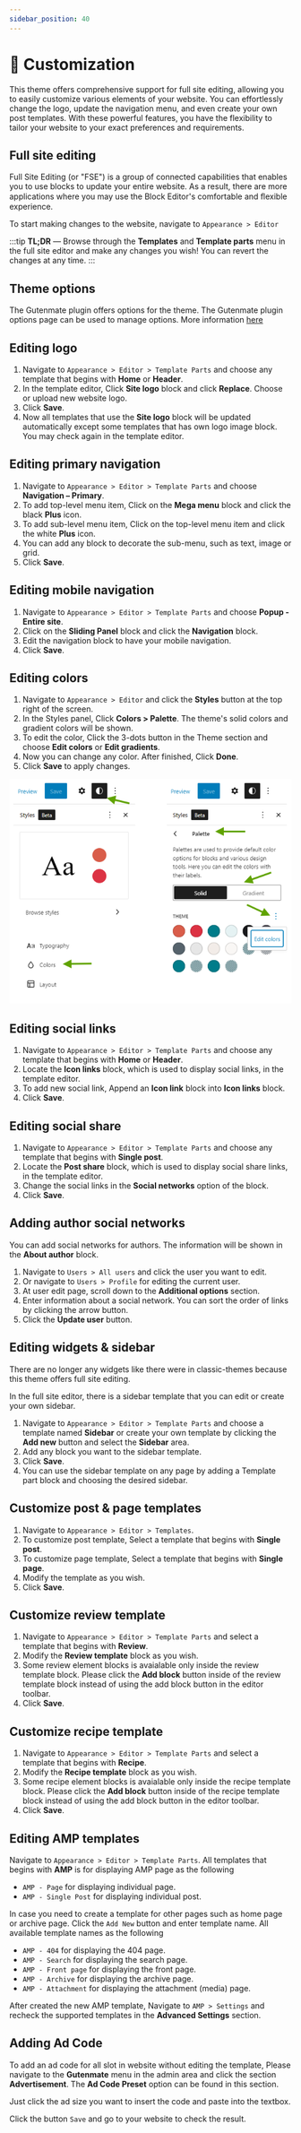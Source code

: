 ```yaml
---
sidebar_position: 40
---
```

# 🍱 Customization

This theme offers comprehensive support for full site editing, allowing you to easily customize various elements of your website. You can effortlessly change the logo, update the navigation menu, and even create your own post templates. With these powerful features, you have the flexibility to tailor your website to your exact preferences and requirements.

## Full site editing

Full Site Editing (or "FSE") is a group of connected capabilities that enables you to use blocks to update your entire website. As a result, there are more applications where you may use the Block Editor's comfortable and ﬂexible experience.

To start making changes to the website, navigate to `Appearance > Editor`

:::tip
**TL;DR** — Browse through the **Templates** and **Template parts** menu in the full site editor and make any changes you wish! You can revert the changes at any time.
:::

## Theme options

The Gutenmate plugin offers options for the theme. The Gutenmate plugin options page can be used to manage options. More information [here](../gutenmate/plugin-options.md)

## Editing logo

1. Navigate to `Appearance > Editor > Template Parts` and choose any template that begins with **Home** or **Header**.
1. In the template editor, Click **Site logo** block and click **Replace**. Choose or upload new website logo.
1. Click **Save**.
1. Now all templates that use the **Site logo** block will be updated automatically except some templates that has own logo image block. You may check again in the template editor.

## Editing primary navigation

1. Navigate to `Appearance > Editor > Template Parts` and choose **Navigation – Primary**.
1. To add top-level menu item, Click on the **Mega menu** block and click the black **Plus** icon.
1. To add sub-level menu item, Click on the top-level menu item and click the white **Plus** icon.
1. You can add any block to decorate the sub-menu, such as text, image or grid.
1. Click **Save**.

## Editing mobile navigation

1. Navigate to `Appearance > Editor > Template Parts` and choose **Popup - Entire site**.
1. Click on the **Sliding Panel** block and click the **Navigation** block.
1. Edit the navigation block to have your mobile navigation.
1. Click **Save**.

## Editing colors

1. Navigate to `Appearance > Editor` and click the **Styles** button at the top right of the screen.
1. In the Styles panel, Click **Colors > Palette**. The theme's solid colors and gradient colors will be shown.
1. To edit the color, Click the 3-dots button in the Theme section and choose **Edit colors** or **Edit gradients**.
1. Now you can change any color. After finished, Click **Done**.
1. Click **Save** to apply changes.

![](edit-colors.png)

## Editing social links

1. Navigate to `Appearance > Editor > Template Parts` and choose any template that begins with **Home** or **Header**.
2. Locate the **Icon links** block, which is used to display social links, in the template editor.
3. To add new social link, Append an **Icon link** block into **Icon links** block.
4. Click **Save**.

## Editing social share

1. Navigate to `Appearance > Editor > Template Parts` and choose any template that begins with **Single post**.
2. Locate the **Post share** block, which is used to display social share links, in the template editor.
3. Change the social links in the **Social networks** option of the block.
4. Click **Save**.

## Adding author social networks

You can add social networks for authors. The information will be shown in the **About author** block.

1. Navigate to `Users > All users` and click the user you want to edit.
2. Or navigate to `Users > Profile` for editing the current user.
3. At user edit page, scroll down to the **Additional options** section.
4. Enter information about a social network. You can sort the order of links by clicking the arrow button.
5. Click the **Update user** button.

## Editing widgets & sidebar

There are no longer any widgets like there were in classic-themes because this theme offers full site editing.

In the full site editor, there is a sidebar template that you can edit or create your own sidebar.

1. Navigate to `Appearance > Editor > Template Parts` and choose a template named **Sidebar** or create your own template by clicking the **Add new** button and select the **Sidebar** area.
2. Add any block you want to the sidebar template.
3. Click **Save**.
4. You can use the sidebar template on any page by adding a Template part block and choosing the desired sidebar.

## Customize post & page templates

1. Navigate to `Appearance > Editor > Templates`.
2. To customize post template, Select a template that begins with **Single post**.
3. To customize page template, Select a template that begins with **Single page**.
4. Modify the template as you wish.
5. Click **Save**.

## Customize review template

1. Navigate to `Appearance > Editor > Template Parts` and select a template that begins with **Review**.
2. Modify the **Review template** block as you wish.
3. Some review element blocks is avaialable only inside the review template block. Please click the **Add block** button inside of the review template block instead of using the add block button in the editor toolbar.
4. Click **Save**.

## Customize recipe template

1. Navigate to `Appearance > Editor > Template Parts` and select a template that begins with **Recipe**.
2. Modify the **Recipe template** block as you wish.
3. Some recipe element blocks is avaialable only inside the recipe template block. Please click the **Add block** button inside of the recipe template block instead of using the add block button in the editor toolbar.
4. Click **Save**.

## Editing AMP templates

Navigate to `Appearance > Editor > Template Parts`. All templates that begins with **AMP** is for displaying AMP page as the following

- `AMP - Page` for displaying individual page.
- `AMP - Single Post` for displaying individual post.

In case you need to create a template for other pages such as home page or archive page. Click the `Add New` button and enter template name. All available template names as the following

- `AMP - 404` for displaying the 404 page.
- `AMP - Search` for displaying the search page.
- `AMP - Front page` for displaying the front page.
- `AMP - Archive` for displaying the archive page.
- `AMP - Attachment` for displaying the attachment (media) page.

After created the new AMP template, Navigate to `AMP > Settings` and recheck the supported templates in the **Advanced Settings** section.

## Adding Ad Code

To add an ad code for all slot in website without editing the template, Please navigate to the **Gutenmate** menu in the admin area and click the section **Advertisement**. The **Ad Code Preset** option can be found in this section.

Just click the ad size you want to insert the code and paste into the textbox.

Click the button `Save` and go to your website to check the result.
